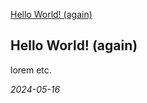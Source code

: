 <!-- POST CONTENT TEMPLATE -->
<p class="post-title">
    <a href="https://danny.ayers.name/blog/2023-10-27_hello.html">
        Hello World! (again)
    </a>
</p>
<article class="post-content">
    <h1>Hello World! (again)</h1>
<p>lorem etc.</p>

</article>
<em>2024-05-16</em>